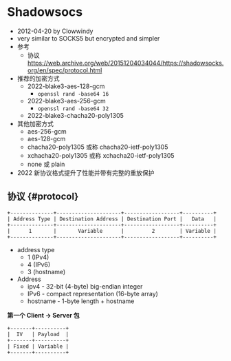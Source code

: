 

# Shadowsocs

- 2012-04-20 by Clowwindy
-  very similar to SOCKS5 but encrypted and simpler
- 参考
  - 协议 https://web.archive.org/web/20151204034044/https://shadowsocks.org/en/spec/protocol.html
- 推荐的加密方式
  - 2022-blake3-aes-128-gcm
    - `openssl rand -base64 16`
  - 2022-blake3-aes-256-gcm
    - `openssl rand -base64 32`
  - 2022-blake3-chacha20-poly1305
- 其他加密方式
  - aes-256-gcm
  - aes-128-gcm
  - chacha20-poly1305 或称 chacha20-ietf-poly1305
  - xchacha20-poly1305 或称 xchacha20-ietf-poly1305
  - none 或 plain
- 2022 新协议格式提升了性能并带有完整的重放保护
## 协议 {#protocol}

```
+--------------+---------------------+------------------+----------+
| Address Type | Destination Address | Destination Port |   Data   |
+--------------+---------------------+------------------+----------+
|      1       |       Variable      |         2        | Variable |
+--------------+---------------------+------------------+----------+
```

- address type
  - 1 (IPv4)
  - 4 (IPv6)
  - 3 (hostname)
- Address
  - ipv4 -  32-bit (4-byte) big-endian integer
  - IPv6 -  compact representation (16-byte array)
  - hostname - 1-byte length + hostname

**第一个 Client -> Server 包**

```
+-------+----------+
|  IV   | Payload  |
+-------+----------+
| Fixed | Variable |
+-------+----------+
```
